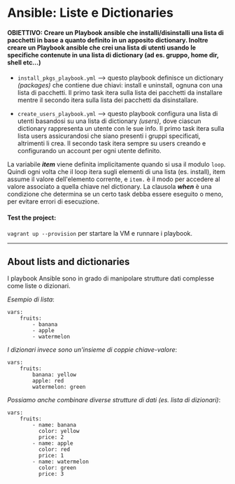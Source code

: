# Ansible: Liste e Dictionaries

#### **OBIETTIVO**: Creare un Playbook ansible che installi/disinstalli una lista di pacchetti in base a quanto definito in un apposito dictionary. Inoltre creare un Playbook ansible che crei una lista di utenti usando le specifiche contenute in una lista di dictionary (ad es. gruppo, home dir, shell etc...)

* `install_pkgs_playbook.yml` --> questo playbook definisce un dictionary *(packages)* che contiene due chiavi: install e uninstall, ognuna con una lista di pacchetti. Il primo task itera sulla lista dei pacchetti da installare mentre il secondo itera sulla lista dei pacchetti da disinstallare. 

* `create_users_playbook.yml` --> questo playbook configura una lista di utenti basandosi su una lista di dictionary *(users)*, dove ciascun dictionary rappresenta un utente con le sue info. Il primo task itera sulla lista users assicurandosi che siano presenti i gruppi specificati, altrimenti li crea. Il secondo task itera sempre su users creando e configurando un account per ogni utente definito.

La variabile ***item*** viene definita implicitamente quando si usa il modulo `loop`. Quindi ogni volta che il loop itera sugli elementi di una lista (es. install), item assume il valore dell'elemento corrente, e `item.` è il modo per accedere al valore associato a quella chiave nel dictionary.
La clausola ***when*** è una condizione che determina se un certo task debba essere eseguito o meno, per evitare errori di esecuzione.

#### Test the project:
`vagrant up --provision` per startare la VM e runnare i playbook.

----------------------------------------------------------------------------------------------------------------------------------------

## About lists and dictionaries
I playbook Ansible sono in grado di manipolare strutture dati complesse come liste o dizionari.

*Esempio di lista*:
```
vars:
	fruits:
		- banana
		- apple
		- watermelon
```
*I dizionari invece sono un'insieme di coppie chiave-valore*:
```
vars:
	fruits:
		banana: yellow
		apple: red
		watermelon: green
```
*Possiamo anche combinare diverse strutture di dati (es. lista di dizionari)*:
```
vars:
	fruits:
		- name: banana
		  color: yellow
		  price: 2
		- name: apple
		  color: red
		  price: 1
		- name: watermelon
		  color: green
		  price: 3
```

